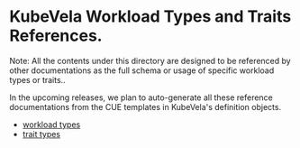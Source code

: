 # KubeVela Workload Types and Traits References.

Note: All the contents under this directory are designed to be referenced by other documentations as the full schema or usage of specific workload types or traits.. 

In the upcoming releases, we plan to auto-generate all these reference documentations from the CUE templates in KubeVela's definition objects.

- [workload types](https://github.com/oam-dev/kubevela/tree/master/docs/developers/references/workload-types)
- [trait types](https://github.com/oam-dev/kubevela/tree/master/docs/developers/references/traits)
